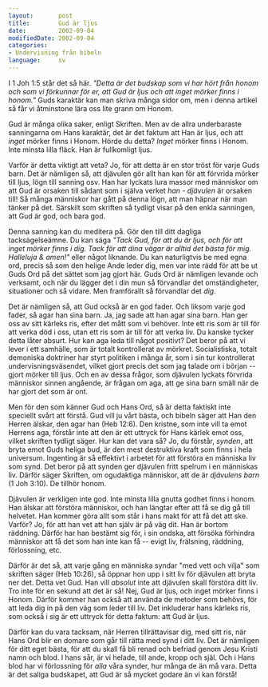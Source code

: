 ```yaml
---
layout:       post
title:        Gud är ljus
date:         2002-09-04
modifiedDate: 2002-09-04
categories:
- Undervisning från bibeln
language:     sv
---
```

I 1 Joh 1:5 står det så här. <em>"Detta är det budskap som vi har hört från honom och som vi förkunnar för er, att Gud är ljus och att inget mörker finns i honom."</em> Guds karaktär kan man skriva många sidor om, men i denna artikel så får vi åtminstone lära oss lite grann om Honom.

Gud är många olika saker, enligt Skriften. Men av de allra underbaraste sanningarna om Hans karaktär, det är det faktum att Han är ljus, och att <em>inget</em> mörker finns i Honom. Hörde du detta? <em>Inget</em> mörker finns i Honom. Inte minsta lilla fläck. Han är fullkomligt ljus.

Varför är detta viktigt att veta? Jo, för att detta är en stor tröst för varje Guds barn. Det är nämligen så, att djävulen gör allt han kan för att förvrida mörker till ljus, lögn till sanning osv. Han har lyckats lura massor med människor om att Gud är orsaken till sådant som i själva verket <em>han - djävulen</em> är orsaken till! Så många människor har gått på denna lögn, att man häpnar när man tänker på det. Särskilt som skriften så tydligt visar på den enkla sanningen, att Gud är god, och bara god.

Denna sanning kan du meditera på. Gör den till ditt dagliga tacksägelseämne. Du kan säga <em>"Tack Gud, för att du är ljus, och för att inget mörker finns i dig. Tack för att dina vägar är alltid det bästa för mig. Halleluja & amen!"</em> eller något liknande. Du kan naturligtvis be med egna ord, precis så som den helige Ande leder dig, men var inte rädd för att be ut Guds Ord på det sättet som jag gjort här. Guds Ord är nämligen levande och verksamt, och när du lägger det i din mun så förvandlar det omständigheter, situationer och så vidare. Men framförallt så förvandlar det <em>dig</em>.

Det är nämligen så, att Gud också är en god fader. Och liksom varje god fader, så agar han sina barn. Ja, jag sade att han agar sina barn. Han ger oss av sitt kärleks ris, efter det mått som vi behöver. Inte ett ris som är till för att verka död i oss, utan ett ris som är till för att verka liv. Du kanske tycker detta låter absurt. Hur kan aga leda till något positivt? Det beror på att vi lever i ett samhälle, som är totalt kontrollerat av mörkret. Socialistiska, totalt demoniska doktriner har styrt politiken i många år, som i sin tur kontrollerat undervisningsväsendet, vilket gjort precis det som jag talade om i början -- gjort mörker till ljus. Och en av dessa frågor, som djävulen lyckats förvrida människor sinnen angående, är frågan om aga, att ge sina barn smäll när de har gjort det som är ont.

Men för den som känner Gud och Hans Ord, så är detta faktiskt inte speciellt svårt att förstå. Gud vill ju vårt bästa, och bibeln säger att Han den Herren älskar, den agar han (Heb 12:6). Den kristne, som inte vill ta emot Herrens aga, förstår inte att den är ett uttryck för Hans kärlek emot oss, vilket skriften tydligt säger. Hur kan det vara så? Jo, du förstår, <em>synden</em>, att bryta emot Guds heliga bud, är den mest destruktiva kraft som finns i hela universum. Ingenting är så effektivt i arbetet för att förstöra en människa liv som synd. Det beror på att synden ger djävulen fritt spelrum i en människas liv. Därför säger Skriften, om ogudaktiga människor, att de är <em>djävulens barn</em> (1 Joh 3:10). De tillhör honom.

Djävulen är verkligen inte god. Inte minsta lilla gnutta godhet finns i honom. Han älskar att förstöra människor, och han längtar efter att få se dig gå till helvetet. Han kommer göra allt som står i hans makt för att få det att ske. Varför? Jo, för att han vet att han själv är på väg dit. Han är bortom räddning. Därför har han bestämt sig för, i sin ondska, att försöka förhindra människor att få det som han inte kan få -- evigt liv, frälsning, räddning, förlossning, etc.

Därför är det så, att varje gång en människa syndar "med vett och vilja" som skriften säger (Heb 10:26), så öppnar hon upp i sitt liv för djävulen att bryta ner det. Detta vet Gud. Han vill <em>absolut</em> inte att djävulen skall förstöra ditt liv. Tro inte för en sekund att det är så! Nej, Gud är ljus, och inget mörker finns i Honom. Därför kommer han också att använda de metoder som behövs, för att leda dig in på den väg som leder till liv. Det inkluderar hans kärleks ris, som också i sig är ett uttryck för detta faktum: att Gud är ljus.

Därför kan du vara tacksam, när Herren tillrättavisar dig, med sitt ris, när Hans Ord blir en domare som går till rätta med synd i ditt liv. Det är nämligen för ditt eget bästa, för att du skall få bli renad och befriad genom Jesu Kristi namn och blod. I hans sår, är vi helade, till ande, kropp och själ. Och i Hans blod har vi förlossning för <em>alla</em> våra synder, hur många de än må vara. Detta är det saliga budskapet, att Gud är så mycket godare än vi kan förstå!
